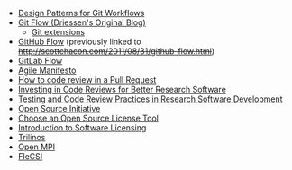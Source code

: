 <!-- collaborative-sw-dev -->
  * [Design Patterns for Git Workflows](https://docs.google.com/document/d/1uVQYI2cmNx09fDkHDA136yqDTqayhxqfvjFiuUue7wo/edit#heading=h.s9tckbspfqj8)
  * [Git Flow (Driessen's Original Blog)](https://nvie.com/posts/a-successful-git-branching-model/)
    * [Git extensions](https://github.com/nvie/gitflow)
  * [GitHub Flow](https://docs.github.com/en/get-started/quickstart/github-flow) (previously linked to ~~http://scottchacon.com/2011/08/31/github-flow.html~~)
  * [GitLab Flow](https://docs.gitlab.com/ee/topics/gitlab_flow.html)
  * [Agile Manifesto](http://agilemanifesto.org/)
  * [How to code review in a Pull Request](https://blog.codacy.com/how-to-code-review-in-a-pull-request/)
  * [Investing in Code Reviews for Better Research Software](https://ideas-productivity.org/events/hpc-best-practices-webinars/#webinar068)
  * [Testing and Code Review Practices in Research Software Development](https://ideas-productivity.org/events/hpc-best-practices-webinars/#webinar044)
  * [Open Source Initiative](https://opensource.org/)
  * [Choose an Open Source License Tool](https://choosealicense.com/)
  * [Introduction to Software Licensing](https://ideas-productivity.org/events/hpc-best-practices-webinars/#webinar024)
  * [Trilinos](https://trilinos.github.io/)
  * [Open MPI](https://www.open-mpi.org)
  * [FleCSI](https://flecsi.github.io/flecsi)
